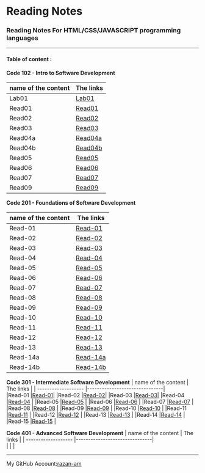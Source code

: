 # **Reading Notes**

### **Reading Notes For HTML/CSS/JAVASCRIPT programming languages**
----------------------------------------------------------

#### **Table of content :**


**Code 102 - Intro to Software Development**

| name of the content |                The links      |
| ------------------- |-------------------------------|
|Lab01        |[Lab01](https://razan-am.github.io/reading-notes/Code102/Lab01)|
|Read01       |[Read01](https://razan-am.github.io/reading-notes/Code102/Read:%2001%20-%20Learning%20Markdown)|
|Read02       |[Read02](https://razan-am.github.io/reading-notes/Code102/Read:%2002)|
|Read03       |[Read03](https://razan-am.github.io/reading-notes/Code102/Read:%2003)|
|Read04a      |[Read04a](https://razan-am.github.io/reading-notes/Code102/Read:%2004a)|
|Read04b      |[Read04b](https://razan-am.github.io/reading-notes/Code102/Read:%2004b)|
|Read05       |[Read05](https://razan-am.github.io/reading-notes/Code102/Read:%2005)|
|Read06       |[Read06](https://razan-am.github.io/reading-notes/Code102/Read:%2006)|
|Read07       |[Read07](https://razan-am.github.io/reading-notes/Code102/Read:%2007)|
|Read09       |[Read09](https://razan-am.github.io/reading-notes/Code102/Read:%2009)|


**Code 201 - Foundations of Software Development** 

| name of the content |                The links      |
| ------------------- |-------------------------------|     
|Read-01              |[Read-01](https://razan-am.github.io/reading-notes/Code201/class-01)|
|Read-02              |[Read-02](https://razan-am.github.io/reading-notes/Code201/class-02)|
|Read-03              |[Read-03](https://razan-am.github.io/reading-notes/Read-03)|
|Read-04              |[Read-04](https://razan-am.github.io/reading-notes/Read-04)                   |
|Read-05              |[Read-05](https://razan-am.github.io/reading-notes/Read-05)                   |
|Read-06              |[Read-06](https://razan-am.github.io/reading-notes/Read-06)                   |
|Read-07              |[Read-07](https://razan-am.github.io/reading-notes/Read07)                   |
|Read-08              |[Read-08](https://razan-am.github.io/reading-notes/Read08)                   |
|Read-09              |[Read-09](https://razan-am.github.io/reading-notes/Read09)                   |
|Read-10              |[Read-10](https://razan-am.github.io/reading-notes/Read10)                   |
|Read-11              |[Read-11](https://razan-am.github.io/reading-notes/Read11)                   |
|Read-12              |[Read-12](https://razan-am.github.io/reading-notes/Read12)                   |
|Read-13              |[Read-13](https://razan-am.github.io/reading-notes/Read13)                   |
|Read-14a             |[Read-14a](https://razan-am.github.io/reading-notes/Read14a)                  |
|Read-14b             |[Read-14b](https://razan-am.github.io/reading-notes/Read14b)                  |


**Code 301 - Intermediate Software Development** 
| name of the content |                The links      |
| ------------------- |-------------------------------|     
|Read-01              |[Read-01]()|
|Read-02              |[Read-02]()|
|Read-03              |[Read-03]()|
|Read-04              |[Read-04]()                   |
|Read-05              |[Read-05]()                   |
|Read-06              |[Read-06]()                   |
|Read-07              |[Read-07]()                   |
|Read-08              |[Read-08]()                   |
|Read-09              |[Read-09]()                   |
|Read-10              |[Read-10]()                   |
|Read-11              |[Read-11]()                   |
|Read-12              |[Read-12]()                   |
|Read-13              |[Read-13]()                   |
|Read-14             |[Read-14]()                  |
|Read-15             |[Read-15]()                  |

**Code 401 - Advanced Software Development** 
| name of the content |                The links      |
| ------------------- |-------------------------------|     
|                     |                               |



------------------------------------------------------------------------------------------------------------------------

My GitHub Account:[razan-am](https://github.com/Razan-am/reading-notes)